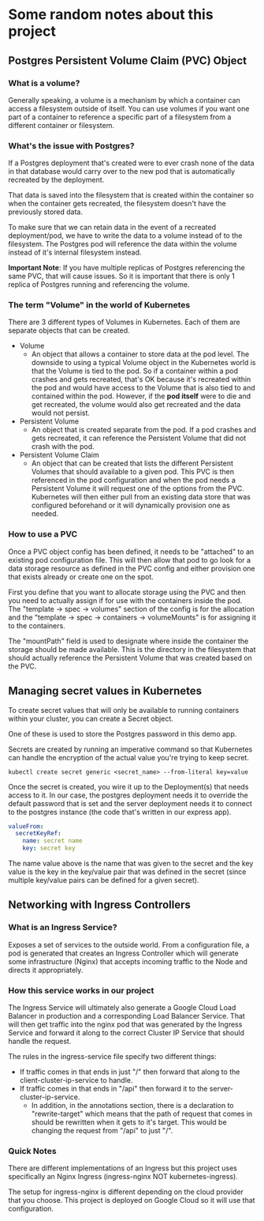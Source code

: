 # Some random notes about this project

## Postgres Persistent Volume Claim (PVC) Object

### What is a volume?

Generally speaking, a volume is a mechanism by which a container can access a filesystem outside of itself. You can use volumes if you want one part of a container to reference a specific part of a filesystem from a different container or filesystem.

### What's the issue with Postgres?

If a Postgres deployment that's created were to ever crash none of the data in that database would carry over to the new pod that is automatically recreated by the deployment.

That data is saved into the filesystem that is created within the container so when the container gets recreated, the filesystem doesn't have the previously stored data.

To make sure that we can retain data in the event of a recreated deployment/pod, we have to write the data to a volume instead of to the filesystem. The Postgres pod will reference the data within the volume instead of it's internal filesystem instead.

**Important Note**: If you have multiple replicas of Postgres referencing the same PVC, that will cause issues. So it is important that there is only 1 replica of Postgres running and referencing the volume.

### The term "Volume" in the world of Kubernetes

There are 3 different types of Volumes in Kubernetes. Each of them are separate objects that can be created.

- Volume
  - An object that allows a container to store data at the pod level. The downside to using a typical Volume object in the Kubernetes world is that the Volume is tied to the pod. So if a container within a pod crashes and gets recreated, that's OK because it's recreated within the pod and would have access to the Volume that is also tied to and contained within the pod. However, if the **pod itself** were to die and get recreated, the volume would also get recreated and the data would not persist.
- Persistent Volume
  - An object that is created separate from the pod. If a pod crashes and gets recreated, it can reference the Persistent Volume that did not crash with the pod.
- Persistent Volume Claim
  - An object that can be created that lists the different Persistent Volumes that should available to a given pod. This PVC is then referenced in the pod configuration and when the pod needs a Persistent Volume it will request one of the options from the PVC. Kubernetes will then either pull from an existing data store that was configured beforehand or it will dynamically provision one as needed.

### How to use a PVC

Once a PVC object config has been defined, it needs to be "attached" to an existing pod configuration file. This will then allow that pod to go look for a data storage resource as defined in the PVC config and either provision one that exists already or create one on the spot.

First you define that you want to allocate storage using the PVC and then you need to actually assign if for use with the containers inside the pod. The "template -> spec -> volumes" section of the config is for the allocation and the "template -> spec -> containers -> volumeMounts" is for assigning it to the containers.

The "mountPath" field is used to designate where inside the container the storage should be made available. This is the directory in the filesystem that should actually reference the Persistent Volume that was created based on the PVC.

## Managing secret values in Kubernetes

To create secret values that will only be available to running containers within your cluster, you can create a Secret object.

One of these is used to store the Postgres password in this demo app.

Secrets are created by running an imperative command so that Kubernetes can handle the encryption of the actual value you're trying to keep secret.

`kubectl create secret generic <secret_name> --from-literal key=value`

Once the secret is created, you wire it up to the Deployment(s) that needs access to it. In our case, the postgres deployment needs it to override the default password that is set and the server deployment needs it to connect to the postgres instance (the code that's written in our express app).

```yaml
valueFrom:
  secretKeyRef:
    name: secret name
    key: secret key
```

The name value above is the name that was given to the secret and the key value is the key in the key/value pair that was defined in the secret (since multiple key/value pairs can be defined for a given secret).

## Networking with Ingress Controllers

### What is an Ingress Service?

Exposes a set of services to the outside world. From a configuration file, a pod is generated that creates an Ingress Controller which will generate some infrastructure (Nginx) that accepts incoming traffic to the Node and directs it appropriately.

### How this service works in our project

The Ingress Service will ultimately also generate a Google Cloud Load Balancer in production and a corresponding Load Balancer Service. That will then get traffic into the nginx pod that was generated by the Ingress Service and forward it along to the correct Cluster IP Service that should handle the request.

The rules in the ingress-service file specify two different things:

- If traffic comes in that ends in just "/" then forward that along to the client-cluster-ip-service to handle.
- If traffic comes in that ends in "/api" then forward it to the server-cluster-ip-service.
  - In addition, in the annotations section, there is a declaration to "rewrite-target" which means that the path of request that comes in should be rewritten when it gets to it's target. This would be changing the request from "/api" to just "/".

### Quick Notes

There are different implementations of an Ingress but this project uses specifically an Nginx Ingress (ingress-nginx NOT kubernetes-ingress).

The setup for ingress-nginx is different depending on the cloud provider that you choose. This project is deployed on Google Cloud so it will use that configuration.
